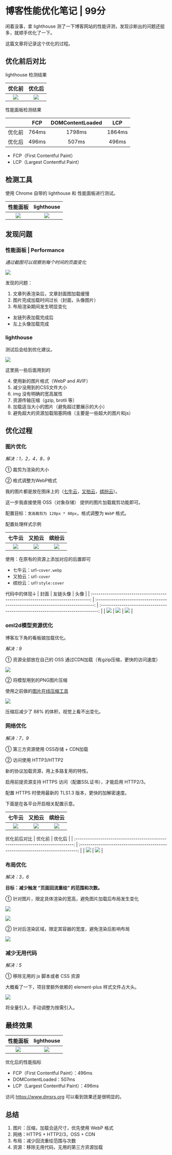 # 博客性能优化笔记 | 99分

闲着没事，拿 lighthouse 测了一下博客网站的性能评测，发现诊断出的问题还挺多，就顺手优化了一下。

这篇文章将记录这个优化的过程。

## 优化前后对比
lighthouse 检测结果

|                                     优化前                                      |                                     优化后                                      |
| :-----------------------------------------------------------------------------: | :-----------------------------------------------------------------------------: |
| ![](./2024-blog-perf/4d82e4e81e499921a65b73c80034c153.png) | ![](./2024-blog-perf/b5bae2c72f1d2aed2c09857c1b9e6b5f.png) |

性能面板检测结果

|        |  FCP  | DOMContentLoaded |  LCP   |
| :----: | :---: | :--------------: | :----: |
| 优化前 | 764ms |      1798ms      | 1864ms |
| 优化后 | 496ms |      507ms       | 496ms  |

* FCP（First Contentful Paint）
* LCP（Largest Contentful Paint）

## 检测工具
使用 Chrome 自带的 lighthouse 和 性能面板进行测试。

|                                    性能面板                                     |                                   lighthouse                                    |
| :-----------------------------------------------------------------------------: | :-----------------------------------------------------------------------------: |
| ![](./2024-blog-perf/ee2e46cd895e2773a22671fe99571bd3.png) | ![](./2024-blog-perf/c35d5a583f80ccbeae74544644fbc236.png) |

## 发现问题

### 性能面板 | Performance
*通过截图可以观察到每个时间的页面变化*

![](./2024-blog-perf/1d59bbd832442846c5e15bd05a0fb41a.png)

发现的问题：
1. 文章列表渲染后，文章封面图加载缓慢
2. 图片完成加载时间过长（封面，头像图片）
3. 布局渲染期间发生明显变化
  * 友链列表加载完成后
  * 左上头像加载完成

### lighthouse

测试后会给到优化建议。

![](./2024-blog-perf/564a5318bef5fe8f9318e205a946ed5d.png)

这里挑一些后面用到的

4. 使用新的图片格式（WebP and AVIF）
5. 减少没用到的CSS文件大小
6. img 没有明确的宽高属性
7. 资源传输压缩（gzip, brotli 等）
8. 加载适当大小的图片（避免超过要展示的大小）
9. 避免超大的资源加载阻塞网络（主要是一些超大的图片和js）

## 优化过程
### 图片优化
*解决：1，2，4，8，9*

① 裁剪为渲染的大小

② 格式调整为WebP格式

我的图片都是放在图床上的（[七牛云](https://www.qiniu.com/)，[又拍云](https://www.upyun.com/)，[缤纷云](https://www.bitiful.com/)）。

这一步我直接使用 OSS（对象存储） 提供的图片加载裁剪功能即可。

配置目标：`宽高裁剪为 120px * 80px`，格式调整为 `WebP` 格式。

配置处理样式示例

|                                     七牛云                                      |                                     又拍云                                      |                                     缤纷云                                      |
| :-----------------------------------------------------------------------------: | :-----------------------------------------------------------------------------: | :-----------------------------------------------------------------------------: |
| ![](./2024-blog-perf/35a9ae4bce09253ec27336add6d5b113.png) | ![](./2024-blog-perf/71b189c9662ae6ebf6c5cbba026bef9b.png) | ![](./2024-blog-perf/61666d5257abea7242b81f73b841366b.png) |

使用：在原有的资源上添加对应的后置即可
* 七牛云：url`~cover.webp`
* 又拍云：url`-cover`
* 缤纷云：url`!style:cover`

代码中的体现↓
|                                      封面                                       |                                    友链头像                                     |                                      头像                                       |
| :-----------------------------------------------------------------------------: | :-----------------------------------------------------------------------------: | :-----------------------------------------------------------------------------: |
| ![](./2024-blog-perf/bea00144a61781f8effd682a43d36af0.png) | ![](./2024-blog-perf/aad8979fe2c73aa37c626d59cdbcb199.png) | ![](./2024-blog-perf/a0bebb4818ac1c4dcd208871c977fd6b.png) |

### oml2d模型资源优化
博客左下角的看板娘加载优化。

*解决：9*

① 资源全部放在自己的 OSS 通过CDN加载（有gzip压缩，更快的访问速度）

![](./2024-blog-perf/a54a6ad8b950bcd35881a91a766d9516.png)

② 将模型用到的PNG图片压缩

使用之前做的[图片在线压缩工具](https://demos.sugarat.top/pages/png-compress/)

![](./2024-blog-perf/3a71f093eb7e6a9edd7fc5a44ea5453a.png)

压缩后减少了 88% 的体积，视觉上看不出变化。

### 网络优化
*解决：7，9*

① 第三方资源使用 OSS存储 + CDN加载

② 访问使用 HTTP3/HTTP2

新的协议加载资源，用上多路复用的特性。

启用前提资源支持 HTTPS 访问（配置SSL证书），才能启用 HTTP2/3。

配置 HTTPS 时使用最新的 TLS1.3 版本，更快的加解密速度。

下面是在各平台开启相关配置示意。

|                                     七牛云                                      |                                     又拍云                                      |                                     缤纷云                                      |
| :-----------------------------------------------------------------------------: | :-----------------------------------------------------------------------------: | :-----------------------------------------------------------------------------: |
| ![](./2024-blog-perf/bbbd1791fb922ff5a3b93bf767da7077.png) | ![](./2024-blog-perf/cef4e8d57160ce1e15f55a013fb5c48f.png) | ![](./2024-blog-perf/567b27f97e7c8c6d9872d30554ff5aac.png) |

优化前后对比
|                                     优化前                                      |                                     优化后                                      |
| :-----------------------------------------------------------------------------: | :-----------------------------------------------------------------------------: |
| ![](./2024-blog-perf/2589d8a0c951eb52926265296d295300.png) | ![](./2024-blog-perf/d2a595575fffd4894aafb90d242169ae.png) |

### 布局优化
*解决：3，6*

**目标：减少触发 “页面回流重绘” 的范围和次数。**

① 针对图片，限定具体渲染的宽高，避免图片加载后布局发生变化

![](./2024-blog-perf/ff09a4dbcd305b2b1fb1811934a1c7c2.png)

![](./2024-blog-perf/67cfbd857a8a3e7e7eefa5aac53f696e.png)

② 针对后渲染区域，限定其容器的宽度，避免渲染后影响布局

![](./2024-blog-perf/2210f6baef787ab13326a26d02e11783.png)

### 减少无用代码
*解决：5*

① 移除无用的 js 脚本或者 CSS 资源

大概看了一下，项目里额外依赖的 element-plus 样式文件占大头。

![](./2024-blog-perf/028e0cf966f7a0b067ce1f3dc26ede32.png)

将全量引入，手动调整为按需引入。

## 最终效果
|                                    性能面板                                     |                                   lighthouse                                    |
| :-----------------------------------------------------------------------------: | :-----------------------------------------------------------------------------: |
| ![](./2024-blog-perf/5373e67f09e2a349074b0ab0c852d134.png) | ![](./2024-blog-perf/b5bae2c72f1d2aed2c09857c1b9e6b5f.png) |

优化后的性能指标

* FCP（First Contentful Paint）：496ms
* DOMContentLoaded：507ms
* LCP（Largest Contentful Paint）：496ms

访问 https://www.dmsrs.org 可以看到效果还是很明显的。

## 总结
1. 图片：压缩，加载合适尺寸，优先使用 WebP 格式
2. 网络：HTTPS + HTTP2/3，OSS + CDN
3. 布局：减少回流重绘范围与次数
4. 资源：移除无用代码，无用的第三方资源加载
